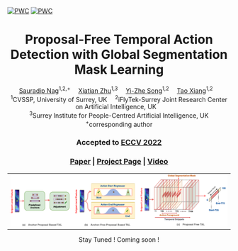 [![PWC](https://img.shields.io/endpoint.svg?url=https://paperswithcode.com/badge/temporal-action-detection-with-global/temporal-action-localization-on-activitynet)](https://paperswithcode.com/sota/temporal-action-localization-on-activitynet?p=temporal-action-detection-with-global)
[![PWC](https://img.shields.io/endpoint.svg?url=https://paperswithcode.com/badge/temporal-action-detection-with-global/temporal-action-localization-on-thumos14)](https://paperswithcode.com/sota/temporal-action-localization-on-thumos14?p=temporal-action-detection-with-global)
<div align="center">

<h1>Proposal-Free Temporal Action Detection with Global Segmentation Mask Learning</h1>

<div>
    <a href='https://sauradip.github.io/' target='_blank'>Sauradip Nag</a><sup>1,2,+</sup>&emsp;
    <a href='https://scholar.google.co.uk/citations?hl=en&user=ZbA-z1cAAAAJ&view_op=list_works&sortby=pubdate' target='_blank'>Xiatian Zhu</a><sup>1,3</sup>&emsp;
    <a href='https://scholar.google.co.uk/citations?user=irZFP_AAAAAJ&hl=en' target='_blank'>Yi-Zhe Song</a><sup>1,2</sup>&emsp;
    <a href='https://scholar.google.co.uk/citations?hl=en&user=MeS5d4gAAAAJ&view_op=list_works&sortby=pubdate' target='_blank'>Tao Xiang</a><sup>1,2</sup>&emsp;
</div>
<div>
    <sup>1</sup>CVSSP, University of Surrey, UK&emsp;
    <sup>2</sup>iFlyTek-Surrey Joint Research Center on Artificial Intelligence, UK&emsp; <br>
    <sup>3</sup>Surrey Institute for People-Centred Artificial Intelligence, UK
</div>
<div>
    <sup>+</sup>corresponding author
</div>

<h3><strong>Accepted to <a href='https://eccv2022.ecva.net/' target='_blank'>ECCV 2022</a></strong></h3>

<h3 align="center">
  <a href="https://arxiv.org/abs/2207.06580" target='_blank'>Paper</a> |
  <a href="" target='_blank'>Project Page</a> |
  <a href="" target='_blank'>Video</a>
</h3>
<table>
<tr>
    <td><img src="assets/ECCV22_fig1_v2.png" width="100%"/></td>
</tr>
</table>

Stay Tuned ! Coming soon !
</div>
